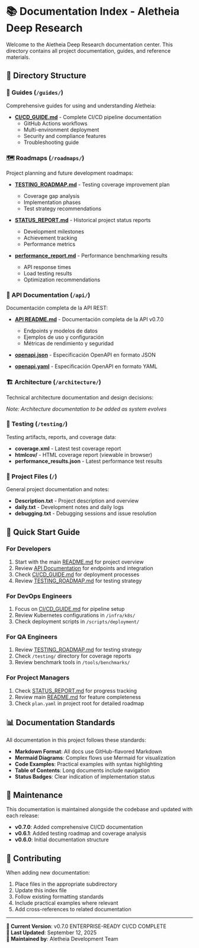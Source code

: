 # 📚 Documentation Index - Aletheia Deep Research

Welcome to the Aletheia Deep Research documentation center. This directory contains all project documentation, guides, and reference materials.

## 📁 Directory Structure

### 📖 Guides (`/guides/`)
Comprehensive guides for using and understanding Aletheia:

- **[CI/CD_GUIDE.md](./guides/CI_CD_GUIDE.md)** - Complete CI/CD pipeline documentation
  - GitHub Actions workflows
  - Multi-environment deployment
  - Security and compliance features
  - Troubleshooting guide

### 🗺️ Roadmaps (`/roadmaps/`)
Project planning and future development roadmaps:

- **[TESTING_ROADMAP.md](./roadmaps/TESTING_ROADMAP.md)** - Testing coverage improvement plan
  - Coverage gap analysis
  - Implementation phases
  - Test strategy recommendations

- **[STATUS_REPORT.md](./roadmaps/STATUS_REPORT.md)** - Historical project status reports
  - Development milestones
  - Achievement tracking
  - Performance metrics

- **[performance_report.md](./roadmaps/performance_report.md)** - Performance benchmarking results
  - API response times
  - Load testing results
  - Optimization recommendations

### 🔌 API Documentation (`/api/`)
Documentación completa de la API REST:

- **[API README.md](./api/README.md)** - Documentación completa de la API v0.7.0
  - Endpoints y modelos de datos
  - Ejemplos de uso y configuración
  - Métricas de rendimiento y seguridad
  
- **[openapi.json](./api/openapi.json)** - Especificación OpenAPI en formato JSON
- **[openapi.yaml](./api/openapi.yaml)** - Especificación OpenAPI en formato YAML

### 🏗️ Architecture (`/architecture/`)
Technical architecture documentation and design decisions:

*Note: Architecture documentation to be added as system evolves*

### 🧪 Testing (`/testing/`)
Testing artifacts, reports, and coverage data:

- **coverage.xml** - Latest test coverage report
- **htmlcov/** - HTML coverage report (viewable in browser)
- **performance_results.json** - Latest performance test results

### 📝 Project Files (`/`)
General project documentation and notes:

- **Description.txt** - Project description and overview
- **daily.txt** - Development notes and daily logs
- **debugging.txt** - Debugging sessions and issue resolution

## 🚀 Quick Start Guide

### For Developers
1. Start with the main [README.md](../README.md) for project overview
2. Review [API Documentation](./api/README.md) for endpoints and integration
3. Check [CI/CD_GUIDE.md](./guides/CI_CD_GUIDE.md) for deployment processes
4. Review [TESTING_ROADMAP.md](./roadmaps/TESTING_ROADMAP.md) for testing strategy

### For DevOps Engineers
1. Focus on [CI/CD_GUIDE.md](./guides/CI_CD_GUIDE.md) for pipeline setup
2. Review Kubernetes configurations in `/infra/k8s/`
3. Check deployment scripts in `/scripts/deployment/`

### For QA Engineers
1. Review [TESTING_ROADMAP.md](./roadmaps/TESTING_ROADMAP.md) for testing strategy
2. Check `/testing/` directory for coverage reports
3. Review benchmark tools in `/tools/benchmarks/`

### For Project Managers
1. Check [STATUS_REPORT.md](./roadmaps/STATUS_REPORT.md) for progress tracking
2. Review main [README.md](../README.md) for feature completeness
3. Check `plan.yaml` in project root for detailed roadmap

## 📊 Documentation Standards

All documentation in this project follows these standards:

- **Markdown Format**: All docs use GitHub-flavored Markdown
- **Mermaid Diagrams**: Complex flows use Mermaid for visualization
- **Code Examples**: Practical examples with syntax highlighting
- **Table of Contents**: Long documents include navigation
- **Status Badges**: Clear indication of implementation status

## 🔄 Maintenance

This documentation is maintained alongside the codebase and updated with each release:

- **v0.7.0**: Added comprehensive CI/CD documentation
- **v0.6.1**: Added testing roadmap and coverage analysis
- **v0.6.0**: Initial documentation structure

## 🤝 Contributing

When adding new documentation:

1. Place files in the appropriate subdirectory
2. Update this index file
3. Follow existing formatting standards
4. Include practical examples where relevant
5. Add cross-references to related documentation

---

**📍 Current Version**: v0.7.0 ENTERPRISE-READY CI/CD COMPLETE  
**📅 Last Updated**: September 12, 2025  
**👥 Maintained by**: Aletheia Development Team